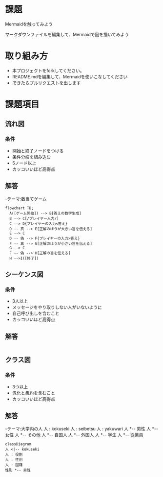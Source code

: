 # 課題
Mermaidを触ってみよう

マークダウンファイルを編集して、Mermaidで図を描いてみよう

# 取り組み方
* 本プロジェクトをforkしてください。
* README.mdを編集して、Mermaidを使いこなしてください
* できたらプルリクエストを出します

# 課題項目
## 流れ図
### 条件
- 開始と終了ノードをつける
- 条件分岐を組み込む
- 5ノード以上
- カッコいいほど高得点

## 解答
-テーマ:数当てゲーム
```mermaid
flowchart TD;
  A([ゲーム開始]) --> B[答えの数字生成]
  B --> C[/プレイヤー入力/]
  C --> D{プレイヤーの入力<答え} 
  D -- 真 --> E[正解のほうが大きい旨を伝える]
  E --> C
  D -- 偽 --> F{プレイヤーの入力>答え} 
  F -- 真 --> G[正解のほうが小さい旨を伝える]
  G --> C
  F -- 偽 --> H[正解の旨を伝える]
  H -->I([終了])
```

## シーケンス図
### 条件
- 3人以上
- メッセージをやり取りしない人がいないように
- 自己呼び出しを含むこと
- カッコいいほど高得点

## 解答
```mermaid
```

## クラス図

### 条件
- 3つ以上
- 汎化と集約を含むこと
- カッコいいほど高得点

## 解答
-テーマ:大学内の人 
人 : kokuseki
人 : seibetsu
人 : yakuwari
人 *-- 男性
人 *-- 女性
人 *-- その他
人 *-- 自国人
人 *-- 外国人
人 *-- 学生
人 *-- 従業員

```mermaid
classDiagram
人 <|-- kokuseki
人 : 役割
人 : 性別
人 : 国籍
性別 *-- 男性

```
